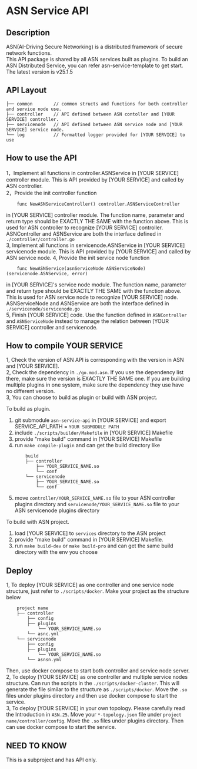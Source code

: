 # ASN Service API

## Description
ASN(AI-Driving Secure Networking) is a distributed framework of secure network functions.\
This API package is shared by all ASN services built as plugins. To build an ASN Distributed Service, you can refer asn-service-template to get start.\
The latest version is v25.1.5

## API Layout
    ├── common        // common structs and functions for both controller and service node use. 
    ├── controller    // API defined between ASN contoller and [YOUR SERVICE] controller.
    ├── servicenode   // API defined between ASN service node and [YOUR SERVICE] service node.
    └── log           // Formatted logger provided for [YOUR SERVICE] to use

## How to use the API
1，Implement all functions in controller.ASNService in [YOUR SERVICE] controller module. This is API provided by [YOUR SERVICE] and called by ASN controller.\
2，Provide the init controller function
```
    func NewASNServiceController() controller.ASNServiceController
```
in [YOUR SERVICE] controller module. The function name, parameter and return type should be EXACTLY THE SAME with the function above. This is used for ASN controller to recognize [YOUR SERVICE] controller.
ASNController and ASNService are both the interface defined in `./controller/controller.go`\
3, Implement all functions in servicenode.ASNService in [YOUR SERVICE] servicenode module. This is API provided by [YOUR SERVICE] and called by ASN service node.
4, Provide the init service node function
```
    func NewASNService(asnServiceNode ASNServiceNode) (servicenode.ASNService, error)
```
in [YOUR SERVICE]'s service node module. The function name, parameter and return type should be EXACTLY THE SAME with the function above. This is used for ASN service node to recognize [YOUR SERVICE] node.
ASNServiceNode and ASNService are both the interface defined in `./servicenode/servicenode.go`\
5, Finish [YOUR SERVICE] code. Use the function defined in `ASNController` and `ASNServiceNode` instead to manage the relation between [YOUR SERVICE] controller and servicenode.

## How to compile YOUR SERVICE
1, Check the version of ASN API is corresponding with the version in ASN and [YOUR SERVICE].\
2, Check the dependency in `./go.mod.asn`. If you use the dependency list there, make sure the version is EXACTLY THE SAME one. If you are building multiple plugins in one system,
make sure the dependency they use have no different version.\
3, You can choose to build as plugin or build with ASN project.

To build as plugin.
1. git submodule `asn-service-api` in [YOUR SERVICE] and export SERVICE_API_PATH = `YOUR SUBMODULE PATH`
2. include `./scripts/builder/Makefile` in [YOUR SERVICE] Makefile
3. provide "make build" command in [YOUR SERVICE] Makefile
4. run `make compile-plugin` and can get the build directory like
    ```
        build
        ├── controller    
            ├── YOUR_SERVICE_NAME.so 
            └── conf
        └── servicenode
            ├── YOUR_SERVICE_NAME.so 
            └── conf
    ```
5. move `controller/YOUR_SERVICE_NAME.so` file to your ASN controller plugins directory and `servicenode/YOUR_SERVICE_NAME.so` file to your ASN servicenode plugins directory

To build with ASN project.
1. load [YOUR SERVICE] to `services` directory to the ASN project
2. provide "make build" command in [YOUR SERVICE] Makefile.
3. run `make build-dev` or `make build-pro` and can get the same build directory with the env you choose

## Deploy
1, To deploy [YOUR SERVICE] as one controller and one service node structure, just refer to `./scripts/docker`. Make your project as the structure below
```
    project name
    ├── controller    
        ├── config
        ├── plugins
            └── YOUR_SERVICE_NAME.so 
        └── asnc.yml
    └── servicenode
        ├── config
        ├── plugins
            └── YOUR_SERVICE_NAME.so 
        └── asnsn.yml
```
Then, use docker compose to start both controller and service node server.\
2, To deploy [YOUR SERVICE] as one controller and multiple service nodes structure. Can run the scripts in the `./scripts/docker-cluster`. This will generate the file similar to the structure as `./scripts/docker`.
Move the `.so` files under plugins directory and then use docker compose to start the service.\
3, To deploy [YOUR SERVICE] in your own topology. Please carefully read the Introduction in `ASN.25`. Move your `*-topology.json` file under `project name/controller/config`.
Move the `.so` files under plugins directory. Then can use docker compose to start the service.


## NEED TO KNOW
This is a subproject and has API only.
